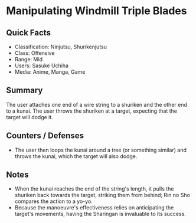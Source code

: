 # Manipulating Windmill Triple Blades

## Quick Facts
- Classification: Ninjutsu, Shurikenjutsu
- Class: Offensive
- Range: Mid
- Users: Sasuke Uchiha
- Media: Anime, Manga, Game

## Summary
The user attaches one end of a wire string to a shuriken and the other end to a kunai. The user throws the shuriken at a target, expecting that the target will dodge it.

## Counters / Defenses
- The user then loops the kunai around a tree (or something similar) and throws the kunai, which the target will also dodge.

## Notes
- When the kunai reaches the end of the string's length, it pulls the shuriken back towards the target, striking them from behind; Rin no Sho compares the action to a yo-yo.
- Because the manoeuvre's effectiveness relies on anticipating the target's movements, having the Sharingan is invaluable to its success.
